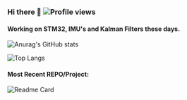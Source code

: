### Hi there 👋 ![Profile views](https://gpvc.arturio.dev/ibrahimcahit)

#### Working on STM32, IMU's and Kalman Filters these days.

![Anurag's GitHub stats](https://github-readme-stats.vercel.app/api?username=ibrahimcahit&show_icons=true&theme=dark&count_private=FALSE)

![Top Langs](https://github-readme-stats.vercel.app/api/top-langs/?username=ibrahimcahit&layout=compact&show_icons=true&theme=dark)

#### Most Recent REPO/Project:

![Readme Card](https://github-readme-stats.vercel.app/api/pin/?username=ibrahimcahit&repo=aldebaran-rtos-core&show_owner=TRUE&show_icons=true&theme=dark)

